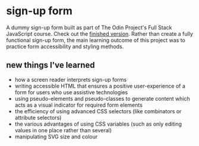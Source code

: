# sign-up form

A dummy sign-up form built as part of The Odin Project's Full Stack JavaScript course. Check out the [finished version](). Rather than create a fully functional sign-up form, the main learning outcome of this project was to practice form accessibility and styling methods.

## new things I've learned

- how a screen reader interprets sign-up forms
- writing accessible HTML that ensures a positive user-experience of a form for users who use assistive technologies
- using pseudo-elements and pseudo-classes to generate content which acts as a visual indicator for required form elements
- the efficiency of using advanced CSS selectors (like combinators or attribute selectors)
- the various advantages of using CSS variables (such as only editing values in one place rather than several)
- manipulating SVG size and colour